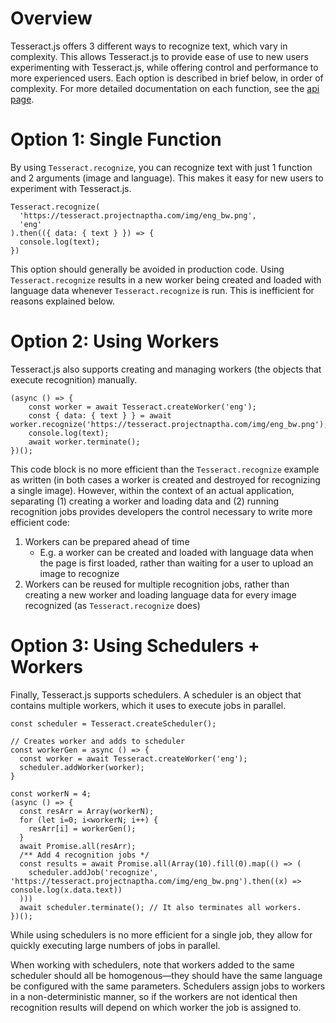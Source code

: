 # Overview
Tesseract.js offers 3 different ways to recognize text, which vary in complexity.  This allows Tesseract.js to provide ease of use to new users experimenting with Tesseract.js, while offering control and performance to more experienced users.  Each option is described in brief below, in order of complexity.  For more detailed documentation on each function, see the [api page](./api.md). 

# Option 1: Single Function
By using `Tesseract.recognize`, you can recognize text with just 1 function and 2 arguments (image and language).  This makes it easy for new users to experiment with Tesseract.js. 

```
Tesseract.recognize(
  'https://tesseract.projectnaptha.com/img/eng_bw.png',
  'eng'
).then(({ data: { text } }) => {
  console.log(text);
})
```

This option should generally be avoided in production code.  Using `Tesseract.recognize` results in a new worker being created and loaded with language data whenever `Tesseract.recognize` is run.  This is inefficient for reasons explained below.

# Option 2: Using Workers
Tesseract.js also supports creating and managing workers (the objects that execute recognition) manually. 

```
(async () => {
    const worker = await Tesseract.createWorker('eng');
    const { data: { text } } = await worker.recognize('https://tesseract.projectnaptha.com/img/eng_bw.png');
    console.log(text);
    await worker.terminate();
})();
```

This code block is no more efficient than the `Tesseract.recognize` example as written (in both cases a worker is created and destroyed for recognizing a single image).  However, within the context of an actual application, separating (1) creating a worker and loading data and (2) running recognition jobs provides developers the control necessary to write more efficient code:
1.	Workers can be prepared ahead of time
    - E.g. a worker can be created and loaded with language data when the page is first loaded, rather than waiting for a user to upload an image to recognize
1.	Workers can be reused for multiple recognition jobs, rather than creating a new worker and loading language data for every image recognized (as `Tesseract.recognize` does)

# Option 3: Using Schedulers + Workers
Finally, Tesseract.js supports schedulers.  A scheduler is an object that contains multiple workers, which it uses to execute jobs in parallel.  
 
```
const scheduler = Tesseract.createScheduler();

// Creates worker and adds to scheduler
const workerGen = async () => {
  const worker = await Tesseract.createWorker('eng');
  scheduler.addWorker(worker);
}

const workerN = 4;
(async () => {
  const resArr = Array(workerN);
  for (let i=0; i<workerN; i++) {
    resArr[i] = workerGen();
  }
  await Promise.all(resArr);
  /** Add 4 recognition jobs */
  const results = await Promise.all(Array(10).fill(0).map(() => (
    scheduler.addJob('recognize', 'https://tesseract.projectnaptha.com/img/eng_bw.png').then((x) => console.log(x.data.text))
  )))
  await scheduler.terminate(); // It also terminates all workers.
})();
```

While using schedulers is no more efficient for a single job, they allow for quickly executing large numbers of jobs in parallel. 

When working with schedulers, note that workers added to the same scheduler should all be homogenous—they should have the same language be configured with the same parameters.  Schedulers assign jobs to workers in a non-deterministic manner, so if the workers are not identical then recognition results will depend on which worker the job is assigned to. 
